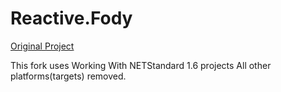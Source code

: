 # Reactive.Fody

[Original Project](https://github.com/kswoll/ReactiveUI.Fody)  

This fork uses Working With NETStandard 1.6 projects
All other platforms(targets) removed.
  